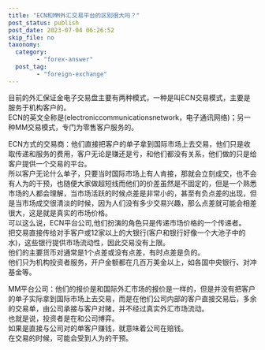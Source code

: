 ```yaml
---
title: "ECN和MM外汇交易平台的区别很大吗？"
post_status: publish
post_date: 2023-07-04 06:26:52
skip_file: no
taxonomy:
  category:
        - "forex-answer"
  post_tag:
        - "foreign-exchange"
---
```


目前的外汇保证金电子交易盘主要有两种模式，一种是叫ECN交易模式，主要是服务于机构客户的。  
ECN的英文全称是(electroniccommunicationsnetwork，电子通讯网络)；另一种MM交易模式，专门为零售客户服务的。

ECN方式的交易商：他们直接把客户的单子拿到国际市场上去交易，他们只是收取传递和服务的费用，客户无论是赚还是亏，和他们都没有关系，他们做的只是给客户提供一个交易的平台。  
所以客户无论什么单子，只要当时国际市场上有人肯接，那就会立刻成交，也不会有人为的干预，也随便大家做超短线而他们的价差虽然是不固定的，但是一个熟悉市场的人都会理解，当市场活跃的时候点差是非常小的，甚至有负点差的出现，但是当市场成交很清淡的时候，因为人们没有多少交易兴趣，那么点差就可能会相差很大，这是就是真实的市场价格。  
可以这么说，ECN平台公司,他们扮演的角色只是传递市场价格的一个传递者。  
把交易直接传给对手客户或12家以上的大银行(客户和银行好像一个大池子中的水)，这些银行提供市场流动性，因此交易没有上限。  
他们的主要货币对通常是1个点差或没有点差，有时点差是负的。  
他们只为机构投资者服务，开户金额都在几百万美金以上，如各国中央银行、对冲基金等。

MM平台公司：他们的报价是和国际外汇市场的报价是一样的，但是并没有把客户的单子实际拿到国际市场上去交易，而是在他们公司内部的客户直接交易后，多余的交易单，由公司承接与客户对赌，并不经过真实外汇市场流动。  
也就是说，投资者是在和公司博弈。  
如果是直接与公司对的单客户赚钱，就意味着公司在赔钱。  
在交易的时候，可能会受到人为的干预。
